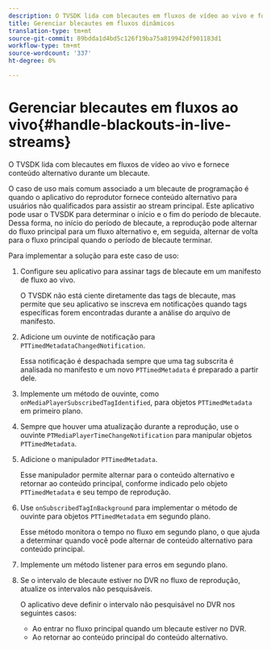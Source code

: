 ```yaml
---
description: O TVSDK lida com blecautes em fluxos de vídeo ao vivo e fornece conteúdo alternativo durante um blecaute.
title: Gerenciar blecautes em fluxos dinâmicos
translation-type: tm+mt
source-git-commit: 89bdda1d4bd5c126f19ba75a819942df901183d1
workflow-type: tm+mt
source-wordcount: '337'
ht-degree: 0%

---
```



# Gerenciar blecautes em fluxos ao vivo{#handle-blackouts-in-live-streams}

O TVSDK lida com blecautes em fluxos de vídeo ao vivo e fornece conteúdo alternativo durante um blecaute.

O caso de uso mais comum associado a um blecaute de programação é quando o aplicativo do reprodutor fornece conteúdo alternativo para usuários não qualificados para assistir ao stream principal. Este aplicativo pode usar o TVSDK para determinar o início e o fim do período de blecaute. Dessa forma, no início do período de blecaute, a reprodução pode alternar do fluxo principal para um fluxo alternativo e, em seguida, alternar de volta para o fluxo principal quando o período de blecaute terminar.

Para implementar a solução para este caso de uso:

1. Configure seu aplicativo para assinar tags de blecaute em um manifesto de fluxo ao vivo.

   O TVSDK não está ciente diretamente das tags de blecaute, mas permite que seu aplicativo se inscreva em notificações quando tags específicas forem encontradas durante a análise do arquivo de manifesto.
1. Adicione um ouvinte de notificação para `PTTimedMetadataChangedNotification`.

   Essa notificação é despachada sempre que uma tag subscrita é analisada no manifesto e um novo `PTTimedMetadata` é preparado a partir dele.

1. Implemente um método de ouvinte, como `onMediaPlayerSubscribedTagIdentified`, para objetos `PTTimedMetadata` em primeiro plano.

1. Sempre que houver uma atualização durante a reprodução, use o ouvinte `PTMediaPlayerTimeChangeNotification` para manipular objetos `PTTimedMetadata`.

1. Adicione o manipulador `PTTimedMetadata`.

   Esse manipulador permite alternar para o conteúdo alternativo e retornar ao conteúdo principal, conforme indicado pelo objeto `PTTimedMetadata` e seu tempo de reprodução.

1. Use `onSubscribedTagInBackground` para implementar o método de ouvinte para objetos `PTTimedMetadata` em segundo plano.

   Esse método monitora o tempo no fluxo em segundo plano, o que ajuda a determinar quando você pode alternar de conteúdo alternativo para conteúdo principal.

1. Implemente um método listener para erros em segundo plano.
1. Se o intervalo de blecaute estiver no DVR no fluxo de reprodução, atualize os intervalos não pesquisáveis.

   O aplicativo deve definir o intervalo não pesquisável no DVR nos seguintes casos:

   * Ao entrar no fluxo principal quando um blecaute estiver no DVR.
   * Ao retornar ao conteúdo principal do conteúdo alternativo.

